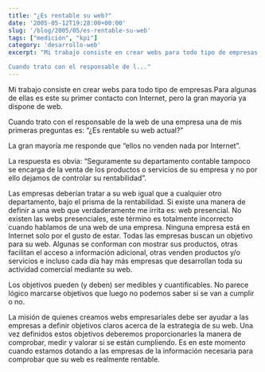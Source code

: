 ```yaml
---
title: "¿Es rentable su web?"
date: '2005-05-12T19:28:00+00:00'
slug: '/blog/2005/05/es-rentable-su-web'
tags: ["medición", "kpi"]
category: 'desarrollo-web'
excerpt: "Mi trabajo consiste en crear webs para todo tipo de empresas.Para algunas de ellas es este su primer contacto con Internet, pero la gran mayoría ya dispone de web.

Cuando trato con el responsable de l..."
---
```

Mi trabajo consiste en crear webs para todo tipo de empresas.Para algunas de ellas es este su primer contacto con Internet, pero la gran mayoría ya dispone de web.

Cuando trato con el responsable de la web de una empresa una de mis primeras preguntas es: “¿Es rentable su web actual?”

La gran mayoría me responde que “ellos no venden nada por Internet”.

La respuesta es obvia: “Seguramente su departamento contable tampoco se encarga de la venta de los productos o servicios de su empresa y no por ello dejamos de controlar su rentabilidad”.

Las empresas deberían tratar a su web igual que a cualquier otro departamento, bajo el prisma de la rentabilidad. Si existe una manera de definir a una web que verdaderamente me irrita es: web presencial. No existen las webs presenciales, este término es totalmente incorrecto cuando hablamos de una web de una empresa. Ninguna empresa está en Internet solo por el gusto de estar. Todas las empresas buscan un objetivo para su web. Algunas se conforman con mostrar sus productos, otras facilitan el acceso a información adicional, otras venden productos y/o servicios e incluso cada día hay más empresas que desarrollan toda su actividad comercial mediante su web.

Los objetivos pueden (y deben) ser medibles y cuantificables. No parece lógico marcarse objetivos que luego no podemos saber si se van a cumplir o no.

La misión de quienes creamos webs empresariales debe ser ayudar a las empresas a definir objetivos claros acerca de la estrategia de su web. Una vez definidos estos objetivos deberemos proporcionarles la manera de comprobar, medir y valorar si se están cumpliendo. Es en este momento cuando estamos dotando a las empresas de la información necesaria para comprobar que su web es realmente rentable.

